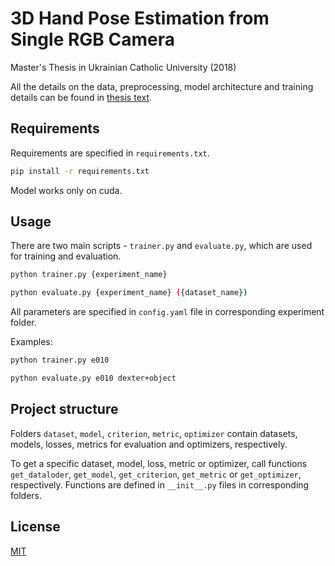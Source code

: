 # 3D Hand Pose Estimation from Single RGB Camera
Master's Thesis in Ukrainian Catholic University (2018)

All the details on the data, preprocessing, model architecture and training details can be found in [thesis text](http://er.ucu.edu.ua/bitstream/handle/1/1327/Chernytska%20-%203D%20Hand%20Pose%20Estimation%20from%20Single%20RGB%20Camera%20-%20master%20thesis.pdf).

## Requirements

Requirements are specified in `requirements.txt`.
```bash
pip install -r requirements.txt
```

Model works only on cuda.

## Usage

There are two main scripts - `trainer.py` and `evaluate.py`, which are used for training and evaluation.

```bash
python trainer.py {experiment_name}
``` 
```bash
python evaluate.py {experiment_name} ({dataset_name})
```
All parameters are specified in `config.yaml` file in corresponding experiment folder.

Examples:

```bash
python trainer.py e010
``` 

```bash
python evaluate.py e010 dexter+object
```

## Project structure

Folders `dataset`, `model`, `criterion`, `metric`, `optimizer` contain datasets, models, losses, metrics for evaluation and optimizers, respectively. 

To get a specific dataset, model, loss, metric or optimizer, call functions `get_dataloder`, `get_model`, `get_criterion`, `get_metric` or `get_optimizer`, respectively. Functions are defined in `__init__.py` files in corresponding folders. 

## License
[MIT](https://choosealicense.com/licenses/mit/)

